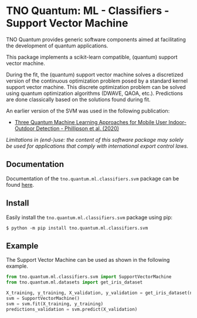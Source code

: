 # TNO Quantum: ML - Classifiers - Support Vector Machine

TNO Quantum provides generic software components aimed at facilitating the development
of quantum applications.

This package implements a scikit-learn compatible, (quantum) support vector machine.

During the fit, the (quantum) support vector machine solves a discretized version of
the continuous optimization problem posed by a standard kernel support vector machine.
This discrete optimization problem can be solved using quantum optimization algorithms
(DWAVE, QAOA, etc.). Predictions are done classically based on the solutions found
during fit.

An earlier version of the SVM was used in the following publication:
- [Three Quantum Machine Learning Approaches for Mobile User Indoor-Outdoor Detection - Phillipson et al. (2020)](https://publications.tno.nl/publication/34638453/4sWAlO/phillipson-2021-indoor.pdf)


*Limitations in (end-)use: the content of this software package may solely be used for applications 
that comply with international export control laws.*

## Documentation

Documentation of the `tno.quantum.ml.classifiers.svm` package can be found [here](https://tno-quantum.github.io/documentation/).


## Install

Easily install the `tno.quantum.ml.classifiers.svm` package using pip:

```console
$ python -m pip install tno.quantum.ml.classifiers.svm
```

## Example

The Support Vector Machine can be used as shown in the following example.

```python
from tno.quantum.ml.classifiers.svm import SupportVectorMachine
from tno.quantum.ml.datasets import get_iris_dataset

X_training, y_training, X_validation, y_validation = get_iris_dataset(n_classes=2)
svm = SupportVectorMachine()
svm = svm.fit(X_training, y_training)
predictions_validation = svm.predict(X_validation)
```
